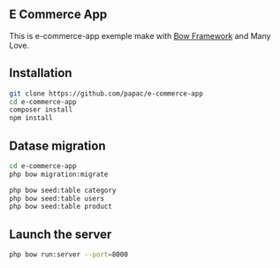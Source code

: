## E Commerce App

This is e-commerce-app exemple make with [Bow Framework](https://github.com/bowphp) and Many Love.

## Installation

```bash
git clone https://github.com/papac/e-commerce-app
cd e-commerce-app
composer install
npm install
```

## Datase migration

```bash
cd e-commerce-app
php bow migration:migrate

php bow seed:table category
php bow seed:table users
php bow seed:table product
```

## Launch the server

```bash
php bow run:server --port=8000
```